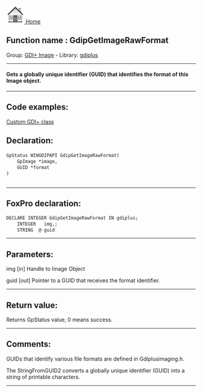 [<img src="../../images/home.png"> Home ](https://github.com/VFPX/Win32API)  

## Function name : GdipGetImageRawFormat
Group: [GDI+ Image](../../functions_group.md#GDIplus_Image)  -  Library: [gdiplus](../../Libraries.md#gdiplus)  
***  


#### Gets a globally unique identifier (GUID) that identifies the format of this Image object.
***  


## Code examples:
[Custom GDI+ class](../../samples/sample_450.md)  

## Declaration:
```foxpro  
GpStatus WINGDIPAPI GdipGetImageRawFormat(
	GpImage *image,
	GUID *format
)
  
```  
***  


## FoxPro declaration:
```foxpro  
DECLARE INTEGER GdipGetImageRawFormat IN gdiplus;
	INTEGER   img,;
	STRING  @ guid  
```  
***  


## Parameters:
img
[in] Handle to Image Object

guid
[out] Pointer to a GUID that receives the format identifier.  
***  


## Return value:
Returns GpStatus value, 0 means success.  
***  


## Comments:
GUIDs that identify various file formats are defined in Gdiplusimaging.h.  
  
The StringFromGUID2 converts a globally unique identifier (GUID) into a string of printable characters.  
  
***  

